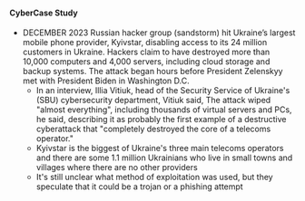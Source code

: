 #### CyberCase Study
* DECEMBER 2023 Russian hacker group (sandstorm) hit Ukraine’s largest mobile phone provider, Kyivstar, disabling access to its 24 million customers in Ukraine. Hackers claim to have destroyed more than 10,000 computers and 4,000 servers, including cloud storage and backup systems. The attack began hours before President Zelenskyy met with President Biden in Washington D.C.
  - In an interview, Illia Vitiuk, head of the Security Service of Ukraine's (SBU) cybersecurity department, Vitiuk said, The attack wiped "almost everything", including thousands of virtual servers and PCs, he said, describing it as probably the first example of a destructive cyberattack that "completely destroyed the core of a telecoms operator."
  - Kyivstar is the biggest of Ukraine's three main telecoms operators and there are some 1.1 million Ukrainians who live in small towns and villages where there are no other providers
  - It's still unclear what method of exploitation was used, but they speculate that it could be a trojan or a phishing attempt
